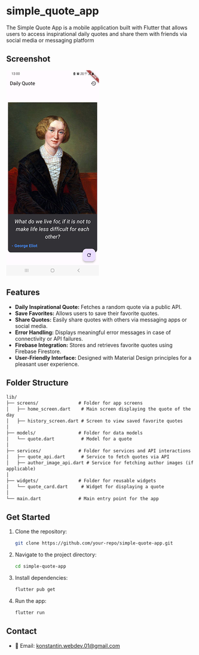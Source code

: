 # simple_quote_app

The Simple Quote App is a mobile application built with Flutter that allows users to access inspirational daily quotes and share them with friends via social media or messaging platform

## Screenshot

![Home Screen](image.png)  

## Features

- **Daily Inspirational Quote:** Fetches a random quote via a public API.
- **Save Favorites:** Allows users to save their favorite quotes.
- **Share Quotes:** Easily share quotes with others via messaging apps or social media.
- **Error Handling:** Displays meaningful error messages in case of connectivity or API failures.
- **Firebase Integration:** Stores and retrieves favorite quotes using Firebase Firestore.
- **User-Friendly Interface:** Designed with Material Design principles for a pleasant user experience.

## Folder Structure

```
lib/
├── screens/               # Folder for app screens
│   ├── home_screen.dart    # Main screen displaying the quote of the day
│   ├── history_screen.dart # Screen to view saved favorite quotes
│
├── models/                # Folder for data models
│   └── quote.dart          # Model for a quote
│
├── services/              # Folder for services and API interactions
│   ├── quote_api.dart      # Service to fetch quotes via API
│   ├── author_image_api.dart # Service for fetching author images (if applicable)
│
├── widgets/               # Folder for reusable widgets
│   └── quote_card.dart     # Widget for displaying a quote
│
└── main.dart              # Main entry point for the app
```

## Get Started

1. Clone the repository:
   ```bash
   git clone https://github.com/your-repo/simple-quote-app.git
   ```
2. Navigate to the project directory:
   ```bash
   cd simple-quote-app
   ```
3. Install dependencies:
   ```bash
   flutter pub get
   ```
4. Run the app:
   ```bash
   flutter run
   
## Contact

- 📧 Email: [konstantin.webdev.01@gmail.com](mailto:konstantin.webdev.01@gmail.com)
   

